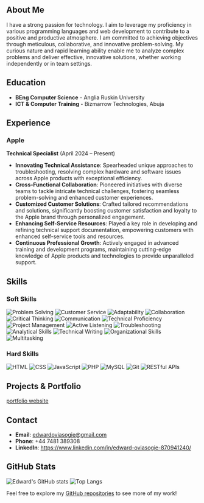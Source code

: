 

## About Me
I have a strong passion for technology. I aim to leverage my proficiency in various programming languages and web development to contribute to a positive and productive atmosphere. I am committed to achieving objectives through meticulous, collaborative, and innovative problem-solving. My curious nature and rapid learning ability enable me to analyze complex problems and deliver effective, innovative solutions, whether working independently or in team settings.

## Education
- **BEng Computer Science** - Anglia Ruskin University
- **ICT & Computer Training** - Bizmarrow Technologies, Abuja


## Experience
### Apple
**Technical Specialist** (April 2024 – Present)
- **Innovating Technical Assistance**: Spearheaded unique approaches to troubleshooting, resolving complex hardware and software issues across Apple products with exceptional efficiency.
- **Cross-Functional Collaboration**: Pioneered initiatives with diverse teams to tackle intricate technical challenges, fostering seamless problem-solving and enhanced customer experiences.
- **Customized Customer Solutions**: Crafted tailored recommendations and solutions, significantly boosting customer satisfaction and loyalty to the Apple brand through personalized engagement.
- **Enhancing Self-Service Resources**: Played a key role in developing and refining technical support documentation, empowering customers with enhanced self-service tools and resources.
- **Continuous Professional Growth**: Actively engaged in advanced training and development programs, maintaining cutting-edge knowledge of Apple products and technologies to provide unparalleled support.

## Skills

### Soft Skills
![Problem Solving](https://img.shields.io/badge/Soft%20Skills-Problem%20Solving-blue)
![Customer Service](https://img.shields.io/badge/Soft%20Skills-Customer%20Service-blue)
![Adaptability](https://img.shields.io/badge/Soft%20Skills-Adaptability-blue)
![Collaboration](https://img.shields.io/badge/Soft%20Skills-Collaboration-blue)
![Critical Thinking](https://img.shields.io/badge/Soft%20Skills-Critical%20Thinking-blue)
![Communication](https://img.shields.io/badge/Soft%20Skills-Communication-blue)
![Technical Proficiency](https://img.shields.io/badge/Soft%20Skills-Technical%20Proficiency-blue)
![Project Management](https://img.shields.io/badge/Soft%20Skills-Project%20Management-blue)
![Active Listening](https://img.shields.io/badge/Soft%20Skills-Active%20Listening-blue)
![Troubleshooting](https://img.shields.io/badge/Soft%20Skills-Troubleshooting-blue)
![Analytical Skills](https://img.shields.io/badge/Soft%20Skills-Analytical%20Skills-blue)
![Technical Writing](https://img.shields.io/badge/Soft%20Skills-Technical%20Writing-blue)
![Organizational Skills](https://img.shields.io/badge/Soft%20Skills-Organizational%20Skills-blue)
![Multitasking](https://img.shields.io/badge/Soft%20Skills-Multitasking-blue)

### Hard Skills
![HTML](https://img.shields.io/badge/Code-HTML-orange)
![CSS](https://img.shields.io/badge/Code-CSS-orange)
![JavaScript](https://img.shields.io/badge/Code-JavaScript-orange)
![PHP](https://img.shields.io/badge/Code-PHP-orange)
![MySQL](https://img.shields.io/badge/Code-MySQL-orange)
![Git](https://img.shields.io/badge/Tool-Git-orange)
![RESTful APIs](https://img.shields.io/badge/Tool-RESTful%20APIs-orange)

## Projects & Portfolio
[portfolio website](https://t-e-g-a.github.io/CV-WEB/)


## Contact
- **Email**: [edwardoviasogie@gmail.com](mailto:edwardoviasogie@gmail.com)
- **Phone**: +44 7481 389308
- **LinkedIn**: https://www.linkedin.com/in/edward-oviasogie-870941240/
  

## GitHub Stats
![Edward's GitHub stats](https://github-readme-stats.vercel.app/api?username=T-E-G-A&show_icons=true&theme=radical)
![Top Langs](https://github-readme-stats.vercel.app/api/top-langs/?username=T-E-G-A&layout=compact&theme=radical)



Feel free to explore my [GitHub repositories](https://github.com/T-E-G-A?tab=repositories) to see more of my work!
